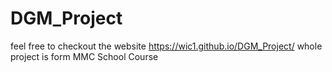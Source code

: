 # DGM_Project


feel free to checkout the website https://wic1.github.io/DGM_Project/   whole project is form MMC School Course
